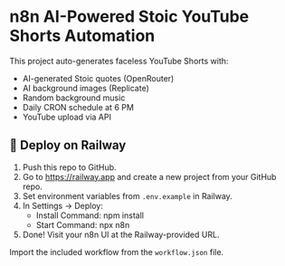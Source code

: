 # n8n AI-Powered Stoic YouTube Shorts Automation

This project auto-generates faceless YouTube Shorts with:
- AI-generated Stoic quotes (OpenRouter)
- AI background images (Replicate)
- Random background music
- Daily CRON schedule at 6 PM
- YouTube upload via API

## 🚀 Deploy on Railway

1. Push this repo to GitHub.
2. Go to https://railway.app and create a new project from your GitHub repo.
3. Set environment variables from `.env.example` in Railway.
4. In Settings → Deploy:
   - Install Command: npm install
   - Start Command: npx n8n
5. Done! Visit your n8n UI at the Railway-provided URL.

Import the included workflow from the `workflow.json` file.